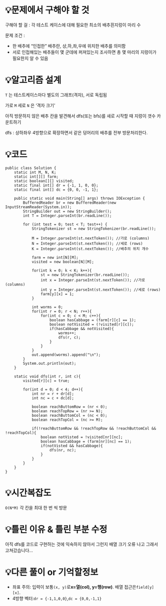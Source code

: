 # 💡**문제에서 구해야 할 것**

구해야 할 걸 : 각 테스트 케이스에 대해 필요한 최소의 배추흰지렁이 마리 수

문제 조건 :

- 한 배추에 “인접한” 배추란, 상,하,좌,우에 위치한 배추를 의미함
- 서로 인접해있는 배추들이 몇 군데에 퍼져있는지 조사하면 총 몇 마리의 지렁이가 필요한지 알 수 있음

# 💡**알고리즘 설계**

`T` 는 테스트케이스마다 별도의 그래프(격자), 서로 독립됨

가로 `M` 세로 `N` 은 ‘격자 크기’

아직 방문하지 않은 배추 칸을 발견해서 dfs(또는 bfs)를 새로 시작할 때 지렁이 갯수 카운트하기

dfs : 상하좌우 4방향으로 확장하면서 같은 덩어리의 배추를 전부 방문처리한다.

# 💡코드

```
public class Solution {
    static int M, N, K;
    static int[][] farm;
    static boolean[][] visited;
    static final int[] dr = {-1, 1, 0, 0};
    static final int[] dc = {0, 0, -1, 1};

    public static void main(String[] args) throws IOException {
        BufferedReader br = new BufferedReader(new InputStreamReader(System.in));
        StringBuilder out = new StringBuilder();
        int T = Integer.parseInt(br.readLine());

        for (int test = 0; test < T; test++) {
            StringTokenizer st = new StringTokenizer(br.readLine());

            M = Integer.parseInt(st.nextToken()); //가로 (columns)
            N = Integer.parseInt(st.nextToken()); //세로 (rows)
            K = Integer.parseInt(st.nextToken()); //배추의 위치 개수

            farm = new int[N][M];
            visited = new boolean[N][M];

            for(int k = 0; k < K; k++){
                st = new StringTokenizer(br.readLine());
                int x = Integer.parseInt(st.nextToken()); //가로 (columns)
                int y = Integer.parseInt(st.nextToken()); //세로 (rows)
                farm[y][x] = 1;
            }

            int worms = 0;
            for(int r = 0; r < N; r++){
                for(int c = 0; c < M; c++){
                    boolean hasCabbage = (farm[r][c] == 1);
                    boolean notVisited = (!visited[r][c]);
                    if(hasCabbage && notVisited){
                        worms++;
                        dfs(r, c);
                    }
                }
            }
            out.append(worms).append("\n");
        }
        System.out.println(out);
    }

    static void dfs(int r, int c){
        visited[r][c] = true;

        for(int d = 0; d < 4; d++){
            int nr = r + dr[d];
            int nc = c + dc[d];

            boolean reachButtomRow = (nr < 0);
            boolean reachTopRow = (nr >= N);
            boolean reachButtomCol = (nc < 0);
            boolean reachTopCol = (nc >= M);

            if(!reachButtomRow && !reachTopRow && !reachButtomCol && !reachTopCol){
                boolean notVisted = !visited[nr][nc];
                boolean hasCabbage = (farm[nr][nc] == 1);
                if(notVisted && hasCabbage){
                    dfs(nr, nc);
                }
            }
        }
    }
}

```

# 💡시간복잡도

`O(N*M)` 각 칸을 최대 한 번 씩 방문

# 💡틀린 이유 & 틀린 부분 수정

아직 dfs를 코드로 구현하는 것에 익숙하지 않아서 그런지 배열 크기 오류 나고 그래서 고쳐갔습니다…

# 💡다른 풀이 or 기억할정보

- 좌표 주의: 입력이 보통`(x, y)`로**x=열(col), y=행(row)**. 배열 접근은`field[y][x]`.
- 4방향 벡터:`dr = {-1,1,0,0}`,`dc = {0,0,-1,1}`